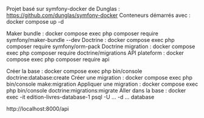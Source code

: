 <!-- Pré requis  -->

Projet basé sur symfony-docker de Dunglas : https://github.com/dunglas/symfony-docker
Conteneurs démarrés avec : docker compose up -d

<!-- Installation des bundles  -->

Maker bundle : docker compose exec php composer require symfony/maker-bundle --dev
Doctrine : docker compose exec php composer require symfony/orm-pack
Doctrine migration : docker compose exec php composer require doctrine/migrations
API plateform : docker compose exec php composer require api

<!-- Commandes utiles pour la BDD  -->

Créer la base : docker compose exec php bin/console doctrine:database:create
Créer une migration : docker compose exec php bin/console make:migration
Appliquer une migration : docker compose exec php bin/console doctrine:migrations:migrate
Aller dans la base : docker exec -it edition-livres-database-1 psql -U ... -d ... database


<!-- API plateform -->

http://localhost:8000/api
